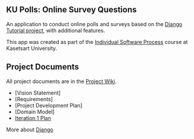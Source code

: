 ## KU Polls: Online Survey Questions 

An application to conduct online polls and surveys based
on the [Django Tutorial project](https://docs.djangoproject.com/en/4.1/intro/tutorial01/), with
additional features.

This app was created as part of the [Individual Software Process](
https://cpske.github.io/ISP) course at Kasetsart University.

## Project Documents

All project documents are in the [Project Wiki](../../wiki/Home).

- [Vision Statement]
- [Requirements]
- [Project Development Plan]
- [Domain Model]
- [Iteration 1 Plan](https://github.com/oaoak/ku-polls/wiki/Iteration-1-Plan)

More about [Django](https://www.w3schools.com/django/)
